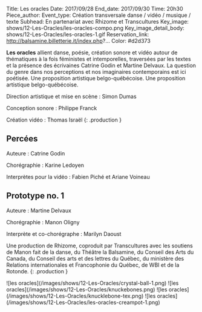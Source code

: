 Title: Les oracles
Date: 2017/09/28
End_date: 2017/09/30
Time: 20h30
Piece_author:
Event_type: Création transversale danse / vidéo / musique / texte
Subhead: En partenariat avec Rhizome et Transcultures
Key_image: shows/12-Les-Oracles/les-oracles-compo.png
Key_image_detail_body: shows/12-Les-Oracles/les-oracles-1.gif
Reservation_link: http://balsamine.billetterie.it/index.php?...
Color: #d2d373


**Les oracles** allient danse, poésie, création sonore et vidéo autour de thématiques à la fois féministes et intemporelles, traversées par les textes et la présence des écrivaines Catrine Godin et Martine
Delvaux.
La question du genre dans nos perceptions et nos imaginaires contemporains est ici poétisée. Une proposition artistique belgo-québécoise.
Une proposition artistique belgo-québécoise.

Direction artistique et mise en scène
:    Simon Dumas

Conception sonore
:    Philippe Franck

Création vidéo
:    Thomas Israël
{: .production }

## Percées

Auteure
:    Catrine Godin

Chorégraphie
:    Karine Ledoyen

Interprètes pour la vidéo
:    Fabien Piché et Ariane Voineau

## Prototype no. 1

Auteure
:    Martine Delvaux

Chorégraphie
:    Manon Oligny

Interprète et co-chorégraphe
:    Marilyn Daoust


Une production de Rhizome, coproduit par Transcultures avec les soutiens de Manon fait de la danse, du Théâtre la Balsamine, du Conseil des Arts du Canada, du Conseil des arts et des lettres du Québec, du ministère des Relations internationales et Francophonie du Québec, de WBI et de la Rotonde.
{: .production }

<div class="galerie" markdown=true>
![les oracles](/images/shows/12-Les-Oracles/crystal-ball-1.png)
![les oracles](/images/shows/12-Les-Oracles/knuckebones.png)
![les oracles](/images/shows/12-Les-Oracles/knucklebone-tex.png)
![les oracles](/images/shows/12-Les-Oracles/les-oracles-creampot-1.png)
</div>
